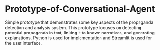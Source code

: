 # Prototype-of-Conversational-Agent
Simple prototype that demonstrates some key aspects of the propaganda detection and analysis system. This prototype focuses on detecting potential propaganda in text, linking it to known narratives, and generating explanations. Python is used for implementation and Streamlit is used for the user interface.
